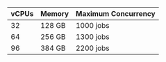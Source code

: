 | vCPUs | Memory | Maximum Concurrency |
| :--- | :--- | :--- |
| 32 | 128 GB | 1000 jobs |
| 64 | 256 GB | 1300 jobs |
| 96 | 384 GB | 2200 jobs |